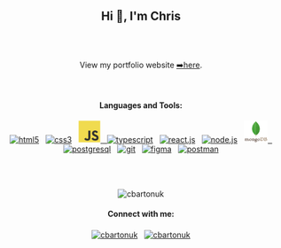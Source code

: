 <h2 align="center">Hi 👋, I'm Chris<br></h2><br>
<p align="center"><br>View my portfolio website <a href="https://cbarton.co.uk" target="_blank">➡️here</a>.</p><br>

<h4 align="center">Languages and Tools:</h4>
<p align="center">
  <a href="#"> <img src="https://seeklogo.com/images/H/html5-without-wordmark-color-logo-14D252D878-seeklogo.com.png" alt="html5" width="40" height="40"/></a>  
  <a href="#"> <img src="https://seeklogo.com/images/C/css-3-logo-023C1A7171-seeklogo.com.png" alt="css3" width="40" height="40"/></a>  
  <a href="#"> <img src="https://raw.githubusercontent.com/devicons/devicon/master/icons/javascript/javascript-original.svg" alt="javascript" width="40" height="40"/</a>  
  <a href="#"> <img src="https://seeklogo.com/images/T/typescript-logo-B29A3F462D-seeklogo.com.png" alt="typescript" width="40" height="40"/></a>  
  <a href="#"> <img src="https://www.pinclipart.com/picdir/big/537-5374089_react-js-logo-clipart.png" alt="react.js" width="43" height="40"/></a>  
  <a href="#"> <img src="https://seeklogo.com/images/N/node-node-js-logo-81A4CC16D2-seeklogo.com.png" alt="node.js" width="54" height="40"/></a>  
  <a href="#"> <img src="https://raw.githubusercontent.com/devicons/devicon/master/icons/mongodb/mongodb-original-wordmark.svg" alt="mongodb" width="43" height="40"/</a>  
  <a href="#"> <img src="https://seeklogo.com/images/P/postgresql-logo-5309879B58-seeklogo.com.png" alt="postgresql" width="40" height="40"/></a>  
  <a href="#"> <img src="https://www.vectorlogo.zone/logos/git-scm/git-scm-icon.svg" alt="git" width="40" height="40"/></a>  
  <a href="#"> <img src="https://www.vectorlogo.zone/logos/figma/figma-icon.svg" alt="figma" width="40" height="40"/></a>  
  <a href="#"> <img src="https://www.vectorlogo.zone/logos/getpostman/getpostman-icon.svg" alt="postman" width="40" height="40"/></a>
</p><br><br>

<p align="center">
<img align="center" src="https://github-readme-streak-stats.herokuapp.com?user=cbartonuk&theme=holi-theme&hide_border=true&date_format=j%20M%5B%20Y%5D&background=0D1117&ring=597DF3" alt="cbartonuk" />
</p>

<h4 align="center">Connect with me:</h4>
<p align="center">
  <a href="https://twitter.com/cbartonuk" target="blank"><img align="center" src="https://raw.githubusercontent.com/rahuldkjain/github-profile-readme-generator/master/src/images/icons/Social/twitter.svg" alt="cbartonuk" height="30" width="30" /></a>  
  <a href="https://linkedin.com/in/cbartonuk" target="blank"><img align="center" src="https://raw.githubusercontent.com/rahuldkjain/github-profile-readme-generator/master/src/images/icons/Social/linked-in-alt.svg" alt="cbartonuk" height="30" width="30" /></a>
</p>
